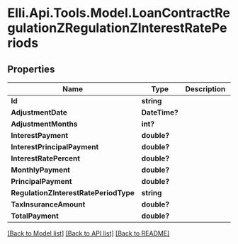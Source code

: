 # Elli.Api.Tools.Model.LoanContractRegulationZRegulationZInterestRatePeriods
## Properties

Name | Type | Description | Notes
------------ | ------------- | ------------- | -------------
**Id** | **string** |  | [optional] 
**AdjustmentDate** | **DateTime?** |  | [optional] 
**AdjustmentMonths** | **int?** |  | [optional] 
**InterestPayment** | **double?** |  | [optional] 
**InterestPrincipalPayment** | **double?** |  | [optional] 
**InterestRatePercent** | **double?** |  | [optional] 
**MonthlyPayment** | **double?** |  | [optional] 
**PrincipalPayment** | **double?** |  | [optional] 
**RegulationZInterestRatePeriodType** | **string** |  | [optional] 
**TaxInsuranceAmount** | **double?** |  | [optional] 
**TotalPayment** | **double?** |  | [optional] 

[[Back to Model list]](../README.md#documentation-for-models) [[Back to API list]](../README.md#documentation-for-api-endpoints) [[Back to README]](../README.md)

